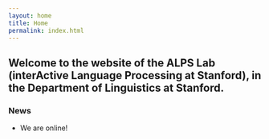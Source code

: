 ```yaml
---
layout: home
title: Home
permalink: index.html
---
```


## Welcome to the website of the ALPS Lab (interActive Language Processing at Stanford), in the Department of Linguistics at Stanford.

### News

* We are online!
